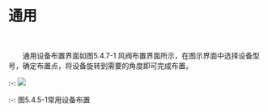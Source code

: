 # 通用
<br/>



&emsp;&emsp;通用设备布置界面如图5.4.7-1 风阀布置界面所示，在图示界面中选择设备型号，确定布置点，将设备旋转到需要的角度即可完成布置。 
<br/>

:-: ![](images/207.png)


:-: 图5.4.5-1常用设备布置
<br/>


